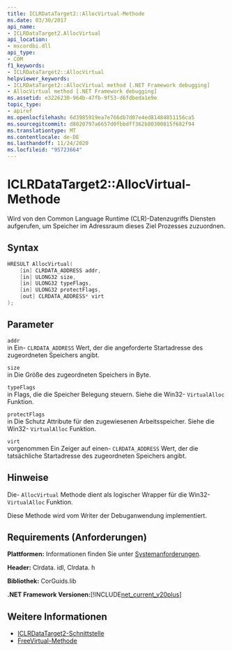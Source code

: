 ```yaml
---
title: ICLRDataTarget2::AllocVirtual-Methode
ms.date: 03/30/2017
api_name:
- ICLRDataTarget2.AllocVirtual
api_location:
- mscordbi.dll
api_type:
- COM
f1_keywords:
- ICLRDataTarget2::AllocVirtual
helpviewer_keywords:
- ICLRDataTarget2::AllocVirtual method [.NET Framework debugging]
- AllocVirtual method [.NET Framework debugging]
ms.assetid: e3226230-964b-47fb-9f53-d6fdbeda1e9e
topic_type:
- apiref
ms.openlocfilehash: 6d3985919ea7e766db7d07e4ed81484851156ca5
ms.sourcegitcommit: d8020797a6657d0fbbdff362b80300815f682f94
ms.translationtype: MT
ms.contentlocale: de-DE
ms.lasthandoff: 11/24/2020
ms.locfileid: "95723664"
---
```

# <a name="iclrdatatarget2allocvirtual-method"></a>ICLRDataTarget2::AllocVirtual-Methode

Wird von den Common Language Runtime (CLR)-Datenzugriffs Diensten aufgerufen, um Speicher im Adressraum dieses Ziel Prozesses zuzuordnen.  
  
## <a name="syntax"></a>Syntax  
  
```cpp  
HRESULT AllocVirtual(  
    [in] CLRDATA_ADDRESS addr,  
    [in] ULONG32 size,  
    [in] ULONG32 typeFlags,  
    [in] ULONG32 protectFlags,  
    [out] CLRDATA_ADDRESS* virt  
);  
```  
  
## <a name="parameters"></a>Parameter  

 `addr`  
 in Ein- `CLRDATA_ADDRESS` Wert, der die angeforderte Startadresse des zugeordneten Speichers angibt.  
  
 `size`  
 in Die Größe des zugeordneten Speichers in Byte.  
  
 `typeFlags`  
 in Flags, die die Speicher Belegung steuern. Siehe die Win32- `VirtualAlloc` Funktion.  
  
 `protectFlags`  
 in Die Schutz Attribute für den zugewiesenen Arbeitsspeicher. Siehe die Win32- `VirtualAlloc` Funktion.  
  
 `virt`  
 vorgenommen Ein Zeiger auf einen- `CLRDATA_ADDRESS` Wert, der die tatsächliche Startadresse des zugeordneten Speichers angibt.  
  
## <a name="remarks"></a>Hinweise  

 Die- `AllocVirtual` Methode dient als logischer Wrapper für die Win32- `VirtualAlloc` Funktion.  
  
 Diese Methode wird vom Writer der Debuganwendung implementiert.  
  
## <a name="requirements"></a>Requirements (Anforderungen)  

 **Plattformen:** Informationen finden Sie unter [Systemanforderungen](../../get-started/system-requirements.md).  
  
 **Header:** Clrdata. idl, Clrdata. h  
  
 **Bibliothek:** CorGuids.lib  
  
 **.NET Framework Versionen:**[!INCLUDE[net_current_v20plus](../../../../includes/net-current-v20plus-md.md)]  
  
## <a name="see-also"></a>Weitere Informationen

- [ICLRDataTarget2-Schnittstelle](iclrdatatarget2-interface.md)
- [FreeVirtual-Methode](iclrdatatarget2-freevirtual-method.md)
